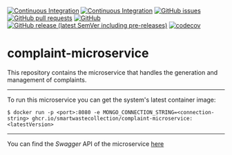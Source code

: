[![Continuous Integration](https://github.com/SmartWasteCollection/complaint-microservice/actions/workflows/ci.yml/badge.svg?event=push)](https://github.com/SmartWasteCollection/complaint-microservice/actions/workflows/ci.yml)
[![Continuous Integration](https://github.com/SmartWasteCollection/complaint-microservice/actions/workflows/cd.yml/badge.svg?event=push)](https://github.com/SmartWasteCollection/complaint-microservice/actions/workflows/cd.yml)
[![GitHub issues](https://img.shields.io/github/issues-raw/SmartWasteCollection/complaint-microservice?style=plastic)](https://github.com/SmartWasteCollection/complaint-microservice/issues)
[![GitHub pull requests](https://img.shields.io/github/issues-pr-raw/SmartWasteCollection/complaint-microservice?style=plastic)](https://github.com/SmartWasteCollection/complaint-microservice/pulls)
[![GitHub](https://img.shields.io/github/license/SmartWasteCollection/complaint-microservice?style=plastic)](/LICENSE)
[![GitHub release (latest SemVer including pre-releases)](https://img.shields.io/github/v/release/SmartWasteCollection/complaint-microservice?include_prereleases&style=plastic)](https://github.com/SmartWasteCollection/complaint-microservice/releases)
[![codecov](https://codecov.io/gh/SmartWasteCollection/complaint-microservice/branch/main/graph/badge.svg?token=DFXD6WEUFK)](https://codecov.io/gh/SmartWasteCollection/complaint-microservice)

# complaint-microservice

This repository contains the microservice that handles the generation and management of complaints.

---

To run this microservice you can get the system's latest container image:

```
$ docker run -p <port>:8080 -e MONGO_CONNECTION_STRING=<connection-string> ghcr.io/smartwastecollection/complaint-microservice:<latestVersion>
```

---

You can find the _Swagger_ API of the microservice [here](https://app.swaggerhub.com/apis/ALESSANDROMARCANTONI/complaint-microservice/1.0.0-oas3)

